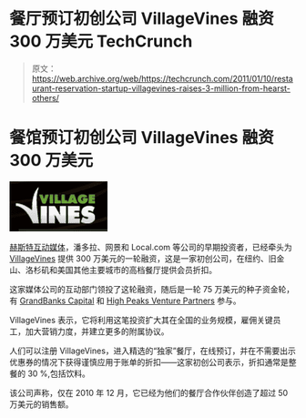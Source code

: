 # 餐厅预订初创公司 VillageVines 融资 300 万美元 TechCrunch

> 原文：<https://web.archive.org/web/https://techcrunch.com/2011/01/10/restaurant-reservation-startup-villagevines-raises-3-million-from-hearst-others/>

# 餐馆预订初创公司 VillageVines 融资 300 万美元

![](img/bd17e072724179225b81ba75701198ee.png)

[赫斯特互动媒体](https://web.archive.org/web/20230202230215/http://www.crunchbase.com/financial-organization/hearst-interactive-media)，潘多拉、网景和 Local.com 等公司的早期投资者，已经牵头为 [VillageVines](https://web.archive.org/web/20230202230215/http://www.villagevines.com/) 提供 300 万美元的一轮融资，这是一家初创公司，在纽约、旧金山、洛杉矶和美国其他主要城市的高档餐厅提供会员折扣。

这家媒体公司的互动部门领投了这轮融资，随后是一轮 75 万美元的种子资金轮，有 [GrandBanks Capital](https://web.archive.org/web/20230202230215/http://www.crunchbase.com/financial-organization/grandbanks-capital) 和 [High Peaks Venture Partners](https://web.archive.org/web/20230202230215/http://www.crunchbase.com/financial-organization/high-peaks-venture-partners) 参与。

VillageVines 表示，它将利用这笔投资扩大其在全国的业务规模，雇佣关键员工，加大营销力度，并建立更多的附属协议。

人们可以注册 VillageVines，进入精选的“独家”餐厅，在线预订，并在不需要出示优惠券的情况下获得谨慎应用于账单的折扣——这家初创公司表示，折扣通常是整餐的 30 %,包括饮料。

该公司声称，仅在 2010 年 12 月，它已经为他们的餐厅合作伙伴创造了超过 50 万美元的销售额。